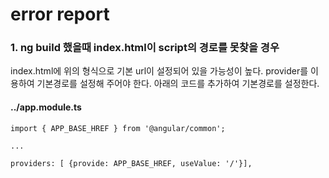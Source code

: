 # error report
### 1. ng build 했을때 index.html이 script의 경로를 못찾을 경우
index.html에 <base href=''> 위의 형식으로 기본 url이 설정되어 있을 가능성이 높다.
provider를 이용하여 기본경로를 설정해 주어야 한다. 아래의 코드를 추가하여 기본경로를 설정한다.
#### ../app.module.ts
```
import { APP_BASE_HREF } from '@angular/common';

...

providers: [ {provide: APP_BASE_HREF, useValue: '/'}],

```


